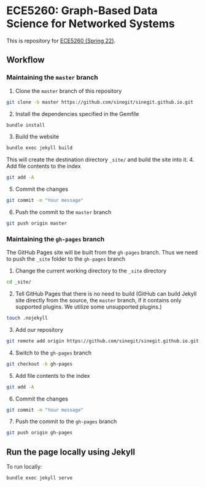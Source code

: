 # ECE5260: Graph-Based Data Science for Networked Systems

This is repository for [ECE5260 (Spring 22)](http://sinegit.github.io/ECE5260). 
## Workflow

### Maintaining the `master` branch

1. Clone the `master` branch of this repository
```bash
git clone -b master https://github.com/sinegit/sinegit.github.io.git
```
2. Install the dependencies specified in the Gemfile
```bash
bundle install
```
3. Build the website
```bash
bundle exec jekyll build
```
This will create the destination directory `_site/` and build the site into it.
4. Add file contents to the index
```bash
git add -A
```
5. Commit the changes
```bash
git commit -m "Your message"
```
6. Push the commit to the `master` branch
```bash
git push origin master
```

### Maintaining the `gh-pages` branch

The GitHub Pages site will be built from the `gh-pages` branch. Thus we need to push the `_site` folder to the `gh-pages` branch

1. Change the current working directory to the `_site` directory
```bash
cd _site/
```
2. Tell GitHub Pages that there is no need to build (GitHub can build Jekyll site directly from the source, the `master` branch, if it contains only supported plugins. We utilize some unsupported plugins.)
```bash
touch .nojekyll
```
3. Add our repository
```bash
git remote add origin https://github.com/sinegit/sinegit.github.io.git
```
4. Switch to the `gh-pages` branch
```bash
git checkout -b gh-pages
```
5. Add file contents to the index
```bash
git add -A
```
6. Commit the changes
```bash
git commit -m "Your message"
```
7. Push the commit to the `gh-pages` branch
```bash
git push origin gh-pages
```

## Run the page locally using Jekyll

To run locally:
```bash
bundle exec jekyll serve
```